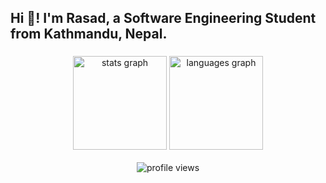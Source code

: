 <h2 align="left">Hi 👋! I'm Rasad, a Software Engineering Student from Kathmandu, Nepal.</h2>

###

<div align="center">
  <img src="https://github-readme-stats.vercel.app/api?username=rasadregmi&hide_title=false&hide_rank=false&show_icons=true&include_all_commits=true&count_private=true&disable_animations=false&theme=dracula&locale=en&hide_border=false" height="150" alt="stats graph"  />
  <img src="https://github-readme-stats.vercel.app/api/top-langs?username=rasadregmi&locale=en&hide_title=false&layout=compact&card_width=320&langs_count=5&theme=dracula&hide_border=false" height="150" alt="languages graph"  />
  <br> <br>
  <img src="https://komarev.com/ghpvc/?username=rasadregmi&style=flat-square&color=blue" alt="profile views" />
</div>

###
